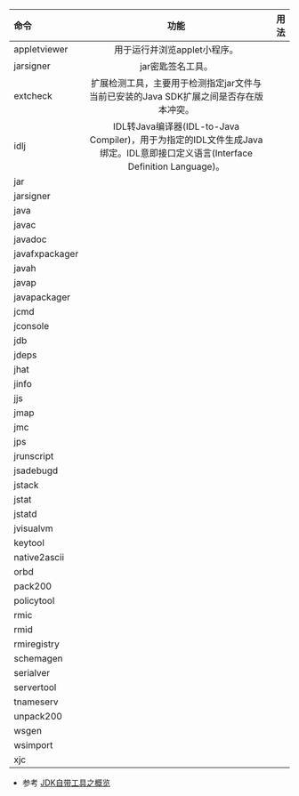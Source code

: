 | 命令            | 功能 | 用法    |
| :---            | :----: | ----:  |
| appletviewer    | 用于运行并浏览applet小程序。 |        |
| jarsigner       | jar密匙签名工具。 |        |
| extcheck        | 扩展检测工具，主要用于检测指定jar文件与当前已安装的Java SDK扩展之间是否存在版本冲突。|        |
| idlj            | IDL转Java编译器(IDL-to-Java Compiler)，用于为指定的IDL文件生成Java绑定。IDL意即接口定义语言(Interface Definition Language)。   |        |
| jar             |    |        |
| jarsigner       |    |        |
| java            |    |        |
| javac           |    |        |
| javadoc         |    |        |
| javafxpackager  |    |        |
| javah           |    |        |
| javap           |    |        |
| javapackager    |    |        |
| jcmd            |    |        |
| jconsole        |    |        |
| jdb             |    |        |
| jdeps           |    |        |
| jhat            |    |        |
| jinfo           |    |        |
| jjs             |    |        |
| jmap            |    |        |
| jmc             |    |        |
| jps             |    |        |
| jrunscript      |    |        |
| jsadebugd       |    |        |
| jstack          |    |        |
| jstat           |    |        |
| jstatd          |    |        |
| jvisualvm       |    |        |
| keytool         |    |        |
| native2ascii    |    |        |
| orbd            |    |        |
| pack200         |    |        |
| policytool      |    |        |
| rmic            |    |        |
| rmid            |    |        |
| rmiregistry     |    |        |
| schemagen       |    |        |
| serialver       |    |        |
| servertool      |    |        |
| tnameserv       |    |        |
| unpack200       |    |        |
| wsgen           |    |        |
| wsimport        |    |        |
| xjc             |    |        |


* 参考
[JDK自带工具之概览](http://www.rowkey.me/blog/2016/11/03/jdk-tools/)